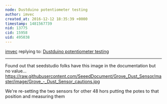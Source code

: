 ```yaml
---
node: Dustduino potentiometer testing
author: imvec
created_at: 2016-12-12 18:35:39 +0000
timestamp: 1481567739
nid: 13775
cid: 15958
uid: 495038
---
```




[imvec](../profile/imvec) replying to: [Dustduino potentiometer testing](../notes/imvec/12-12-2016/dustduino-potentiometer-testing)

----
Found out that seedstudio folks have this image in the documentation but no value...
https://raw.githubusercontent.com/SeeedDocument/Grove_Dust_Sensor/master/image/Grove_-_Dust_Sensor_cautions.jpg

We're re-setting the two sensors for other 48 hors putting the potes to that position and measuring them